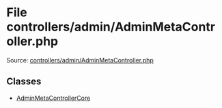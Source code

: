 File controllers/admin/AdminMetaController.php
=========

Source: [controllers/admin/AdminMetaController.php](https://github.com/PrestaShop/PrestaShop/blob/1.6.0.12/controllers/admin/AdminMetaController.php)


Classes
-------

* [AdminMetaControllerCore](class.AdminMetaControllerCore.md)

